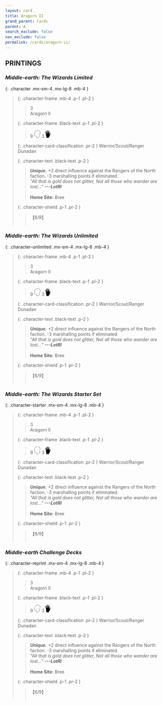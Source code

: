 ```yaml
---
layout: card
title: Aragorn II
grand_parent: Cards
parent: A
search_exclude: false
nav_exclude: false
permalink: /cards/aragorn-ii/
---
```


## PRINTINGS


### _Middle-earth: The Wizards Limited_

{: .character .mx-sm-4 .mx-lg-8 .mb-4 }
> {: .character-frame .mb-4 .p-1 .pl-2 }
> > <div class="card-mp">3</div>
> > <div class="character-card-name">Aragorn II</div>
>
> {: .character-frame .black-text .p-1 .pl-2 }
> > 9 ![](/assets/images/mind.svg) 3![](/assets/images/di.svg)
>
> {: .character-card-classification .pr-2 }
> Warrior/Scout/Ranger Dunadan
>
> {: .character-text .black-text .p-2 }
> > _**Unique.**_ +2 direct influence against the Rangers of the North faction. -3 marshalling points if eliminated. <br>_"All that is gold does not glitter, Not all those who wander are lost...”_ ***---&NoBreak;LotRI***  <br><br>**Home Site:** Bree 
>
> {: .character-shield .p-1 .pr-2 }
> > <div class="card-shield">【6/9】</div>
> > <div class="card-corruption">&nbsp;</div>

### _Middle-earth: The Wizards Unlimited_

{: .character-unlimited .mx-sm-4 .mx-lg-8 .mb-4 }
> {: .character-frame .mb-4 .p-1 .pl-2 }
> > <div class="card-mp">3</div>
> > <div class="character-card-name">Aragorn II</div>
>
> {: .character-frame .black-text .p-1 .pl-2 }
> > 9 ![](/assets/images/mind.svg) 3![](/assets/images/di.svg)
>
> {: .character-card-classification .pr-2 }
> Warrior/Scout/Ranger Dunadan
>
> {: .character-text .black-text .p-2 }
> > _**Unique.**_ +2 direct influence against the Rangers of the North faction. -3 marshalling points if eliminated. <br>_"All that is gold does not glitter, Not all those who wander are lost...”_ ***---&NoBreak;LotRI***  <br><br>**Home Site:** Bree 
>
> {: .character-shield .p-1 .pr-2 }
> > <div class="card-shield">【6/9】</div>
> > <div class="card-corruption">&nbsp;</div>

### _Middle-earth: The Wizards Starter Set_

{: .character-starter .mx-sm-4 .mx-lg-8 .mb-4 }
> {: .character-frame .mb-4 .p-1 .pl-2 }
> > <div class="card-mp">3</div>
> > <div class="character-card-name">Aragorn II</div>
>
> {: .character-frame .black-text .p-1 .pl-2 }
> > 9 ![](/assets/images/mind.svg) 3![](/assets/images/di.svg)
>
> {: .character-card-classification .pr-2 }
> Warrior/Scout/Ranger Dunadan
>
> {: .character-text .black-text .p-2 }
> > _**Unique.**_ +2 direct influence against the Rangers of the North faction. -3 marshalling points if eliminated. <br>_"All that is gold does not glitter, Not all those who wander are lost...”_ ***---&NoBreak;LotRI***  <br><br>**Home Site:** Bree 
>
> {: .character-shield .p-1 .pr-2 }
> > <div class="card-shield">【6/9】</div>
> > <div class="card-corruption">&nbsp;</div>

### _Middle-earth Challenge Decks_

{: .character-reprint .mx-sm-4 .mx-lg-8 .mb-4 }
> {: .character-frame .mb-4 .p-1 .pl-2 }
> > <div class="card-mp">3</div>
> > <div class="character-card-name">Aragorn II</div>
>
> {: .character-frame .black-text .p-1 .pl-2 }
> > 9 ![](/assets/images/mind.svg) 3![](/assets/images/di.svg)
>
> {: .character-card-classification .pr-2 }
> Warrior/Scout/Ranger Dunadan
>
> {: .character-text .black-text .p-2 }
> > _**Unique.**_ +2 direct influence against the Rangers of the North faction. -3 marshalling points if eliminated. <br>_"All that is gold does not glitter, Not all those who wander are lost...”_ ***---&NoBreak;LotRI***  <br><br>**Home Site:** Bree 
>
> {: .character-shield .p-1 .pr-2 }
> > <div class="card-shield">【6/9】</div>
> > <div class="card-corruption">&nbsp;</div>
